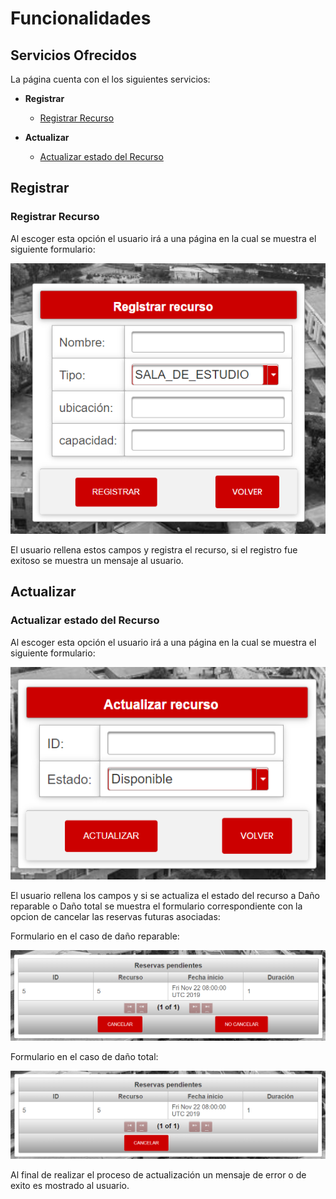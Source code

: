 # Funcionalidades

## Servicios Ofrecidos

La página cuenta con el los siguientes servicios:
+ **Registrar**
   + [Registrar Recurso](#registrar-recurso)
   
+ **Actualizar**
   + [Actualizar estado del Recurso](#actualizar-estado-del-recurso)

## Registrar

### Registrar Recurso

Al escoger esta opción el usuario irá a una página en la cual se muestra el siguiente formulario:

![](/resources/md/regis.png)

El usuario rellena estos campos y registra el recurso, si el registro fue exitoso se muestra un mensaje al usuario.

## Actualizar

### Actualizar estado del Recurso

Al escoger esta opción el usuario irá a una página en la cual se muestra el siguiente formulario:

![](/resources/md/act.png)

El usuario rellena los campos y si se actualiza el estado del recurso a Daño reparable o Daño total se muestra el formulario correspondiente con la opcion de cancelar las reservas futuras asociadas:

Formulario en el caso de daño reparable:

![](/resources/md/can.png)

Formulario en el caso de daño total:

![](/resources/md/can1.png)

Al final de realizar el proceso de actualización un mensaje de error o de exito es mostrado al usuario.


